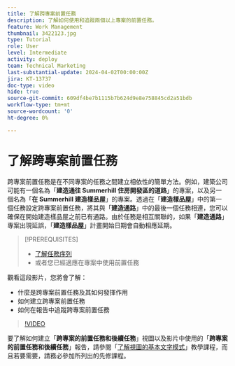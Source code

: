 ```yaml
---
title: 了解跨專案前置任務
description: 了解如何使用和追蹤兩個以上專案的前置任務。
feature: Work Management
thumbnail: 3422123.jpg
type: Tutorial
role: User
level: Intermediate
activity: deploy
team: Technical Marketing
last-substantial-update: 2024-04-02T00:00:00Z
jira: KT-13737
doc-type: video
hide: true
source-git-commit: 609df4be7b1115b7b624d9e8e758845cd2a51bdb
workflow-type: tm+mt
source-wordcount: '0'
ht-degree: 0%

---
```


# 了解跨專案前置任務

跨專案前置任務是在不同專案的任務之間建立相依性的簡單方法。例如，建築公司可能有一個名為「**建造通往 Summerhill 住房開發區的道路**」的專案，以及另一個名為「**在 Summerhill 建造樣品屋**」的專案。透過在「**建造樣品屋**」中的第一個任務設定跨專案前置任務，將其與「**建造通路**」中的最後一個任務相連，您可以確保在開始建造樣品屋之前已有通路。由於任務是相互關聯的，如果「**建造通路**」專案出現延誤，「**建造樣品屋**」計畫開始日期會自動相應延期。

>[!PREREQUISITES]
>
>* [了解任務序列](https://experienceleague.adobe.com/docs/workfront-learn/tutorials-workfront/manage-work/tasks/learn-to-sequence-tasks.html?lang=zh-Hant)
>* 或者您已經適應在專案中使用前置任務


觀看這段影片，您將會了解：

* 什麼是跨專案前置任務及其如何發揮作用
* 如何建立跨專案前置任務
* 如何在報告中追蹤跨專案前置任務

>[!VIDEO](https://video.tv.adobe.com/v/3422123/?quality=12&learn=on)

要了解如何建立「**跨專案的前置任務和後續任務**」視圖以及影片中使用的「**跨專案的前置任務和後續任務**」報告，請參閱「[了解視圖的基本文字模式](https://experienceleague.adobe.com/docs/workfront-learn/tutorials-workfront/reporting/intermediate-reporting/basic-text-mode-for-views.html?lang=zh-Hant)」教學課程，而且若要需要，請務必參加所列出的先修課程。
